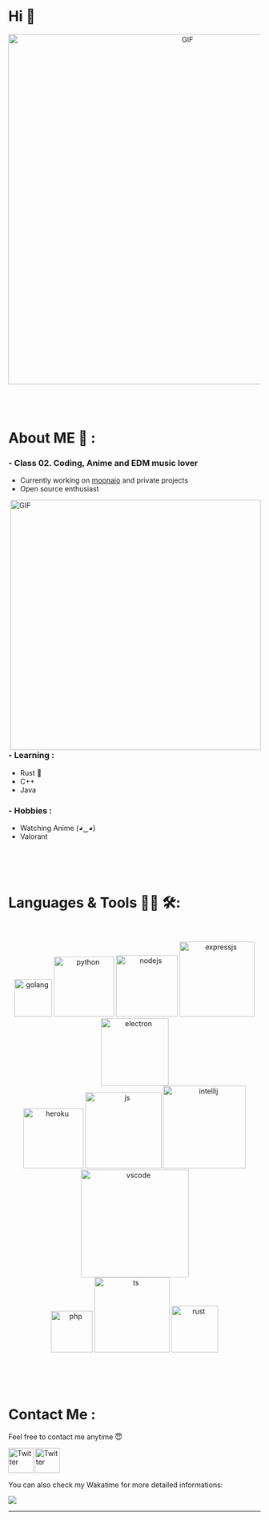 # Hi 👋

<div align="center">
<img hight="300" width="700" alt="GIF" align="center" src="https://c.tenor.com/5I1x4ODED3oAAAAC/steins-gate-hi-steins-gate-hi-chat.gif">
</div>

</br>
</br>
</br>


# About ME 💬 :

### - Class 02. Coding, Anime and EDM music lover
- Currently working on [moonaio](https://twitter.com/moon_aio) and private projects
- Open source enthusiast

<img hight="400" width="500" alt="GIF" align="right" src="https://c.tenor.com/3CKIHq8u79oAAAAd/fire-force-benimaru.gif">

### - Learning :
- Rust 🦀
- C++
- Java

### - Hobbies : 
- Watching Anime (◕‿◕)
- Valorant

</br>
</br>
</br>



# Languages & Tools 👨‍💻 🛠:
</br>

<p align="center">

<!-- For more icons please follow  https://github.com/MikeCodesDotNET/ColoredBadges -->
<img src="https://img.shields.io/badge/go-%2300ADD8.svg?style=for-the-badge&logo=go&logoColor=white" alt="golang" width="75" hight="50">
<img src="https://img.shields.io/badge/python-3670A0?style=for-the-badge&logo=python&logoColor=ffdd54" alt="python"  width="120" hight="50">
<img src="https://img.shields.io/badge/node.js-6DA55F?style=for-the-badge&logo=node.js&logoColor=white" alt="nodejs" width="123" hight="50">
<img src="https://img.shields.io/badge/express.js-%23404d59.svg?style=for-the-badge&logo=express&logoColor=%2361DAFB" alt="expressjs" width="150" hight="50">
<img src="https://img.shields.io/badge/Electron-191970?style=for-the-badge&logo=Electron&logoColor=white" alt="electron" width="135" hight="50">
</br>
<img src="https://img.shields.io/badge/heroku-%23430098.svg?style=for-the-badge&logo=heroku&logoColor=white" alt="heroku" width="120" hight="50">
<img src="https://img.shields.io/badge/javascript-%23323330.svg?style=for-the-badge&logo=javascript&logoColor=%23F7DF1E" alt="js" width="152" hight="50">
<img src="https://img.shields.io/badge/IntelliJIDEA-000000.svg?style=for-the-badge&logo=intellij-idea&logoColor=white" alt="intellij" width="165" hight="50">
<img src="https://img.shields.io/badge/Visual%20Studio%20Code-0078d7.svg?style=for-the-badge&logo=visual-studio-code&logoColor=white" alt="vscode" width="215" hight="50">
</br>
<img src="https://img.shields.io/badge/php-%23777BB4.svg?style=for-the-badge&logo=php&logoColor=white" alt="php" width="83" hight="50">
<img src="https://img.shields.io/badge/typescript-%23007ACC.svg?style=for-the-badge&logo=typescript&logoColor=white" alt="ts" width="150" hight="50">
<img src="https://img.shields.io/badge/rust-%23000000.svg?style=for-the-badge&logo=rust&logoColor=white" alt="rust" width="93" hight="50">
</p>
</br>
</br>
</br>



# Contact Me :

<!-- <img hight="320" width="450" align="right" alt="GIF" src="https://github.com/Xx-Ashutosh-xX/Xx-Ashutosh-xX/blob/master/assets/93195.gif"> -->


Feel free to contact me anytime 😇

<!--<a href="mailto:hypenwave@gmail.com">
 <img align="left" alt="Gmail" width="50" hight="50" src="https://cdn.icon-icons.com/icons2/2631/PNG/512/gmail_new_logo_icon_159149.png" />
</a>-->
<a href="https://twitter.com/AlienRecall">
  <img align="left" alt="Twitter" width="50" hight="50" src="https://upload.wikimedia.org/wikipedia/it/archive/0/09/20140103174351%21Twitter_bird_logo.png" />
<a href="https://discords.com/bio/p/AlienRecall">
  <img align="left" alt="Twitter" width="50" hight="50" src="https://brandlogos.net/wp-content/uploads/2021/11/discord-logo.png" />
</br>
</br>
</br>
</a>


You can also check my Wakatime for more detailed informations:
<p >  
  <a href="https://wakatime.com/@AlienRecall"> 
<img  src="https://github-readme-stats.vercel.app/api?username=AlienRecall&show_icons=true&theme=dark&include_all_commits=True&count_private=True"/>
  </a>
  </p>

*************
